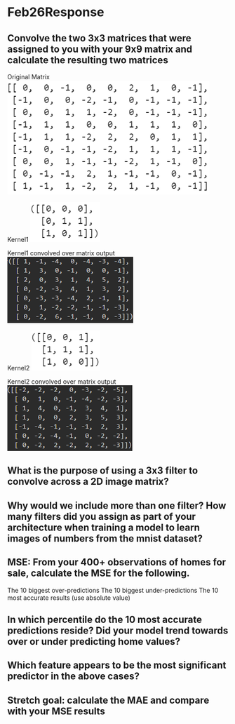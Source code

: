 # Feb26Response

## Convolve the two 3x3 matrices that were assigned to you with your 9x9 matrix and calculate the resulting two matrices

Original Matrix 
![OriginalMatrix](originalmatrix.PNG)

Kernel1
![Kernel1](kernel1.PNG)

Kernel1 convolved over matrix output
![Kernel1_Output](kernel1output.PNG)


Kernel2
![Kernel2](kernel2.PNG)

Kernel2 convolved over matrix output
![Kernel2_Output](kernel2output.PNG)



## What is the purpose of using a 3x3 filter to convolve across a 2D image matrix?

## Why would we include more than one filter? How many filters did you assign as part of your architecture when training a model to learn images of numbers from the mnist dataset?



## MSE: From your 400+ observations of homes for sale, calculate the MSE for the following.
The 10 biggest over-predictions
The 10 biggest under-predictions
The 10 most accurate results (use absolute value)


## In which percentile do the 10 most accurate predictions reside? Did your model trend towards over or under predicting home values?
## Which feature appears to be the most significant predictor in the above cases?
## Stretch goal: calculate the MAE and compare with your MSE results
